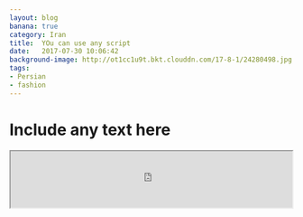 ```yaml
---
layout: blog
banana: true
category: Iran
title:  YOu can use any script
date:   2017-07-30 10:06:42
background-image: http://ot1cc1u9t.bkt.clouddn.com/17-8-1/24280498.jpg
tags:
- Persian
- fashion
---
```

#  Include any text here

<iframe
      height="100px" width="500px"
      src="https://voice123.com/embed/embed.html?id=KPAJPZJ"
      ></iframe>